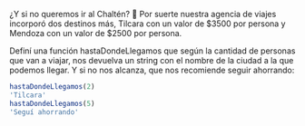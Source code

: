 ¿Y si no queremos ir al Chaltén? :thinking:
Por suerte nuestra agencia de viajes incorporó dos destinos más, Tilcara con un valor de $3500 por persona y Mendoza con un valor de $2500 por persona.

Definí una función hastaDondeLlegamos que según la cantidad de personas que van a viajar, nos devuelva un string con el nombre de la ciudad a la que podemos llegar. Y si no nos alcanza, que nos recomiende seguir ahorrando:

```javascript
hastaDondeLlegamos(2)
'Tilcara'
hastaDondeLlegamos(5)
'Seguí ahorrando'
```